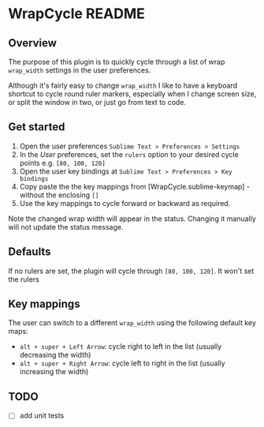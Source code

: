 # WrapCycle README

## Overview

The purpose of this plugin is to quickly cycle through a list of wrap `wrap_width` settings in the user preferences.

Although it's fairly easy to change `wrap_width` I like to have a keyboard shortcut to cycle round ruler markers, especially when I change screen size, or split the window in two, or just go from text to code.

## Get started

1. Open the user preferences `Sublime Text > Preferences > Settings`
2. In the *User* preferences, set the `rulers` option to your desired cycle points e.g. `[80, 100, 120]`
3. Open the user key bindings at `Sublime Text > Preferences > Key bindings`
4. Copy paste the the key mappings from [WrapCycle.sublime-keymap] - without the enclosing `[]`
5. Use the key mappings to cycle forward or backward as required.

Note the changed wrap width will appear in the status. Changing it manually will not update the status message.

## Defaults

If no rulers are set, the plugin will cycle through `[80, 100, 120]`. It won't set the rulers

## Key mappings

The user can switch to a different `wrap_width` using the following default key maps:

- `alt + super + Left Arrow`: cycle right to left in the list (usually decreasing the width)
- `alt + super + Right Arrow`: cycle left to right in the list (usually increasing the width)

## TODO

- [ ] add unit tests